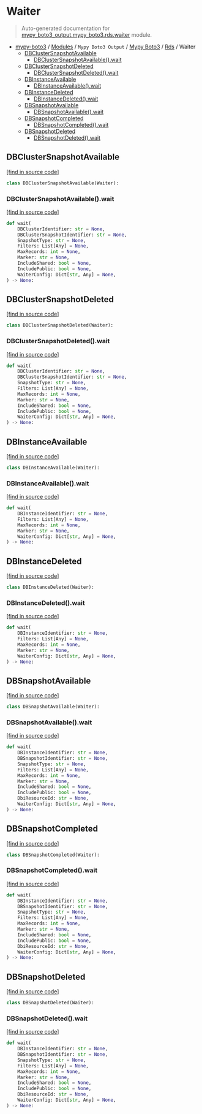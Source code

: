 # Waiter

> Auto-generated documentation for [mypy_boto3_output.mypy_boto3.rds.waiter](https://github.com/vemel/mypy_boto3/blob/master/mypy_boto3_output/mypy_boto3/rds/waiter.py) module.

- [mypy-boto3](../../../README.md#mypy_boto3) / [Modules](../../../MODULES.md#mypy-boto3-modules) / `Mypy Boto3 Output` / [Mypy Boto3](../index.md#mypy-boto3) / [Rds](index.md#rds) / Waiter
    - [DBClusterSnapshotAvailable](#dbclustersnapshotavailable)
        - [DBClusterSnapshotAvailable().wait](#dbclustersnapshotavailablewait)
    - [DBClusterSnapshotDeleted](#dbclustersnapshotdeleted)
        - [DBClusterSnapshotDeleted().wait](#dbclustersnapshotdeletedwait)
    - [DBInstanceAvailable](#dbinstanceavailable)
        - [DBInstanceAvailable().wait](#dbinstanceavailablewait)
    - [DBInstanceDeleted](#dbinstancedeleted)
        - [DBInstanceDeleted().wait](#dbinstancedeletedwait)
    - [DBSnapshotAvailable](#dbsnapshotavailable)
        - [DBSnapshotAvailable().wait](#dbsnapshotavailablewait)
    - [DBSnapshotCompleted](#dbsnapshotcompleted)
        - [DBSnapshotCompleted().wait](#dbsnapshotcompletedwait)
    - [DBSnapshotDeleted](#dbsnapshotdeleted)
        - [DBSnapshotDeleted().wait](#dbsnapshotdeletedwait)

## DBClusterSnapshotAvailable

[[find in source code]](https://github.com/vemel/mypy_boto3/blob/master/mypy_boto3_output/mypy_boto3/rds/waiter.py#L10)

```python
class DBClusterSnapshotAvailable(Waiter):
```

### DBClusterSnapshotAvailable().wait

[[find in source code]](https://github.com/vemel/mypy_boto3/blob/master/mypy_boto3_output/mypy_boto3/rds/waiter.py#L13)

```python
def wait(
    DBClusterIdentifier: str = None,
    DBClusterSnapshotIdentifier: str = None,
    SnapshotType: str = None,
    Filters: List[Any] = None,
    MaxRecords: int = None,
    Marker: str = None,
    IncludeShared: bool = None,
    IncludePublic: bool = None,
    WaiterConfig: Dict[str, Any] = None,
) -> None:
```

## DBClusterSnapshotDeleted

[[find in source code]](https://github.com/vemel/mypy_boto3/blob/master/mypy_boto3_output/mypy_boto3/rds/waiter.py#L28)

```python
class DBClusterSnapshotDeleted(Waiter):
```

### DBClusterSnapshotDeleted().wait

[[find in source code]](https://github.com/vemel/mypy_boto3/blob/master/mypy_boto3_output/mypy_boto3/rds/waiter.py#L31)

```python
def wait(
    DBClusterIdentifier: str = None,
    DBClusterSnapshotIdentifier: str = None,
    SnapshotType: str = None,
    Filters: List[Any] = None,
    MaxRecords: int = None,
    Marker: str = None,
    IncludeShared: bool = None,
    IncludePublic: bool = None,
    WaiterConfig: Dict[str, Any] = None,
) -> None:
```

## DBInstanceAvailable

[[find in source code]](https://github.com/vemel/mypy_boto3/blob/master/mypy_boto3_output/mypy_boto3/rds/waiter.py#L46)

```python
class DBInstanceAvailable(Waiter):
```

### DBInstanceAvailable().wait

[[find in source code]](https://github.com/vemel/mypy_boto3/blob/master/mypy_boto3_output/mypy_boto3/rds/waiter.py#L49)

```python
def wait(
    DBInstanceIdentifier: str = None,
    Filters: List[Any] = None,
    MaxRecords: int = None,
    Marker: str = None,
    WaiterConfig: Dict[str, Any] = None,
) -> None:
```

## DBInstanceDeleted

[[find in source code]](https://github.com/vemel/mypy_boto3/blob/master/mypy_boto3_output/mypy_boto3/rds/waiter.py#L60)

```python
class DBInstanceDeleted(Waiter):
```

### DBInstanceDeleted().wait

[[find in source code]](https://github.com/vemel/mypy_boto3/blob/master/mypy_boto3_output/mypy_boto3/rds/waiter.py#L63)

```python
def wait(
    DBInstanceIdentifier: str = None,
    Filters: List[Any] = None,
    MaxRecords: int = None,
    Marker: str = None,
    WaiterConfig: Dict[str, Any] = None,
) -> None:
```

## DBSnapshotAvailable

[[find in source code]](https://github.com/vemel/mypy_boto3/blob/master/mypy_boto3_output/mypy_boto3/rds/waiter.py#L74)

```python
class DBSnapshotAvailable(Waiter):
```

### DBSnapshotAvailable().wait

[[find in source code]](https://github.com/vemel/mypy_boto3/blob/master/mypy_boto3_output/mypy_boto3/rds/waiter.py#L77)

```python
def wait(
    DBInstanceIdentifier: str = None,
    DBSnapshotIdentifier: str = None,
    SnapshotType: str = None,
    Filters: List[Any] = None,
    MaxRecords: int = None,
    Marker: str = None,
    IncludeShared: bool = None,
    IncludePublic: bool = None,
    DbiResourceId: str = None,
    WaiterConfig: Dict[str, Any] = None,
) -> None:
```

## DBSnapshotCompleted

[[find in source code]](https://github.com/vemel/mypy_boto3/blob/master/mypy_boto3_output/mypy_boto3/rds/waiter.py#L93)

```python
class DBSnapshotCompleted(Waiter):
```

### DBSnapshotCompleted().wait

[[find in source code]](https://github.com/vemel/mypy_boto3/blob/master/mypy_boto3_output/mypy_boto3/rds/waiter.py#L96)

```python
def wait(
    DBInstanceIdentifier: str = None,
    DBSnapshotIdentifier: str = None,
    SnapshotType: str = None,
    Filters: List[Any] = None,
    MaxRecords: int = None,
    Marker: str = None,
    IncludeShared: bool = None,
    IncludePublic: bool = None,
    DbiResourceId: str = None,
    WaiterConfig: Dict[str, Any] = None,
) -> None:
```

## DBSnapshotDeleted

[[find in source code]](https://github.com/vemel/mypy_boto3/blob/master/mypy_boto3_output/mypy_boto3/rds/waiter.py#L112)

```python
class DBSnapshotDeleted(Waiter):
```

### DBSnapshotDeleted().wait

[[find in source code]](https://github.com/vemel/mypy_boto3/blob/master/mypy_boto3_output/mypy_boto3/rds/waiter.py#L115)

```python
def wait(
    DBInstanceIdentifier: str = None,
    DBSnapshotIdentifier: str = None,
    SnapshotType: str = None,
    Filters: List[Any] = None,
    MaxRecords: int = None,
    Marker: str = None,
    IncludeShared: bool = None,
    IncludePublic: bool = None,
    DbiResourceId: str = None,
    WaiterConfig: Dict[str, Any] = None,
) -> None:
```
